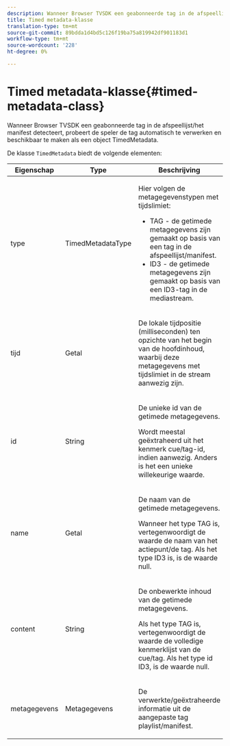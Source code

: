 ```yaml
---
description: Wanneer Browser TVSDK een geabonneerde tag in de afspeellijst/het manifest detecteert, probeert de speler de tag automatisch te verwerken en beschikbaar te maken als een object TimedMetadata.
title: Timed metadata-klasse
translation-type: tm+mt
source-git-commit: 89bdda1d4bd5c126f19ba75a819942df901183d1
workflow-type: tm+mt
source-wordcount: '228'
ht-degree: 0%

---
```



# Timed metadata-klasse{#timed-metadata-class}

Wanneer Browser TVSDK een geabonneerde tag in de afspeellijst/het manifest detecteert, probeert de speler de tag automatisch te verwerken en beschikbaar te maken als een object TimedMetadata.

De klasse `TimedMetadata` biedt de volgende elementen:

<table id="table_5827A0626EDC45F68DC3E7644F3EFF69"> 
 <thead> 
  <tr> 
   <th colname="col1" class="entry"> Eigenschap </th> 
   <th colname="col02" class="entry"> Type </th> 
   <th colname="col2" class="entry"> Beschrijving </th> 
  </tr>
 </thead>
 <tbody> 
  <tr> 
   <td colname="col1"> <p>type </p> </td> 
   <td colname="col02"> <p><span class="codeph"> TimedMetadataType</span> </p> </td> 
   <td colname="col2"> <p>Hier volgen de metagegevenstypen met tijdslimiet: 
     <ul id="ul_E79C375A54C64BF09A927EE8983E98E3"> 
      <li id="li_F1907521CDBE47E282A87AF0A7A1477A">TAG - de getimede metagegevens zijn gemaakt op basis van een tag in de afspeellijst/manifest. </li> 
      <li id="li_5B0C0B0F247144709F86E6654A5AB500">ID3 - de getimede metagegevens zijn gemaakt op basis van een ID3-tag in de mediastream. </li> 
     </ul> </p> </td> 
  </tr> 
  <tr> 
   <td colname="col1"> <p>tijd </p> </td> 
   <td colname="col02"> <p>Getal </p> </td> 
   <td colname="col2"> <p>De lokale tijdpositie (milliseconden) ten opzichte van het begin van de hoofdinhoud, waarbij deze metagegevens met tijdslimiet in de stream aanwezig zijn. </p> </td> 
  </tr> 
  <tr> 
   <td colname="col1"> <p>id </p> </td> 
   <td colname="col02"> <p>String </p> </td> 
   <td colname="col2"> <p>De unieke id van de getimede metagegevens. </p> <p>Wordt meestal geëxtraheerd uit het kenmerk cue/tag-id, indien aanwezig. Anders is het een unieke willekeurige waarde. </p> </td> 
  </tr> 
  <tr> 
   <td colname="col1"> <p>name </p> </td> 
   <td colname="col02"> <p>Getal </p> </td> 
   <td colname="col2"> <p>De naam van de getimede metagegevens. </p> <p>Wanneer het type TAG is, vertegenwoordigt de waarde de naam van het actiepunt/de tag. Als het type ID3 is, is de waarde null. </p> </td> 
  </tr> 
  <tr> 
   <td colname="col1"> <p>content </p> </td> 
   <td colname="col02"> <p>String </p> </td> 
   <td colname="col2"> <p>De onbewerkte inhoud van de getimede metagegevens. </p> <p>Als het type TAG is, vertegenwoordigt de waarde de volledige kenmerklijst van de cue/tag. Als het type id ID3, is de waarde null. </p> </td> 
  </tr> 
  <tr> 
   <td colname="col1"> <p>metagegevens </p> </td> 
   <td colname="col02"> <p><span class="codeph"> Metagegevens</span> </p> </td> 
   <td colname="col2"> <p>De verwerkte/geëxtraheerde informatie uit de aangepaste tag playlist/manifest. </p> </td> 
  </tr> 
 </tbody> 
</table>

